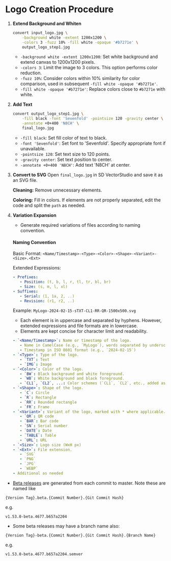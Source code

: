 # Logo Creation Procedure

1. **Extend Background and Whiten**

    ```bash
    convert input_logo.jpg \
        -background white -extent 1200x1200 \
        -colors 3 -fuzz 10% -fill white -opaque '#b7271e' \
        output_logo_step1.jpg
    ```

    - `-background white -extent 1200x1200`: Set white background and extend canvas to 1200x1200 pixels.
    - `-colors 3`: Limit the image to 3 colors. This option performs color reduction.
    - `-fuzz 10%`: Consider colors within 10% similarity for color comparison, used in subsequent `-fill white -opaque '#b7271e'`.
    - `-fill white -opaque '#b7271e'`: Replace colors close to `#b7271e` with white.

2. **Add Text**

    ```bash
    convert output_logo_step1.jpg \
        -fill black -font 'Sevenfold' -pointsize 120 -gravity center \
        -annotate +0+400 'N8CH' \
        final_logo.jpg
    ```

    - `-fill black`: Set fill color of text to black.
    - `-font 'Sevenfold'`: Set font to 'Sevenfold'. Specify appropriate font if unavailable.
    - `-pointsize 120`: Set text size to 120 points.
    - `-gravity center`: Set text position to center.
    - `-annotate +0+400 'N8CH'`: Add text 'N8CH' at center.

3. **Convert to SVG**
    Open `final_logo.jpg` in SD VectorStudio and save it as an SVG file.

    **Cleaning:** Remove unnecessary elements.

    **Coloring:** Fill in colors. If elements are not properly separated, edit the code and split the `path` as needed.


4. **Variation Expansion**

    - Generate required variations of files according to naming convention.

    #### Naming Convention

    Basic Format:
    `<Name/Timestamp>-<Type>-<Color>-<Shape>-<Variant>-<Size>.<Ext>`

    Extended Expressions:

    ```yaml
    - Prefixes: 
       - Position: (t, b, l, r, tl, tr, bl, br)
       - Size: (s, m, l, xl)
    - Suffixes: 
       - Serial: (1, 1a, 2, ..)
       - Revision: (r1, r2, ..) 
    ```

    Example:
    `MyLogo-2024-02-15-sTXT-CL1-RR-QR-1500x500.svg`

    - Each element is in uppercase and separated by hyphens. However, extended expressions and file formats are in lowercase.
    - Elements are kept concise for character limit and readability.

    ```yaml
    - `<Name/Timestamp>`: Name or timestamp of the logo.
       - Name in CamelCase (e.g., `MyLogo`), words separated by underscores `_`.
       - Timestamp in ISO 8601 format (e.g., `2024-02-15`)
    - `<Type>`: Type of the logo.
       - `TXT`: Text
       - `IMG`: Image
    - `<Color>`: Color of the logo.
       - `BW`: Black background and white foreground.
       - `WB`: White background and black foreground.
       - `CL1`, `CL2`, ...: Color schemes (`CL1`, `CL2`, etc., added as needed)
    - `<Shape>`: Shape of the logo.
       - `C`: Circle
       - `R`: Rectangle
       - `RR`: Rounded rectangle
       - `FR`: Frame
    - `<Variant>`: Variant of the logo, marked with * where applicable.
       - `QR`: QR code
       - `BAR`: Bar code
       - `SN`: Serial number
       - `DATE`: Date
       - `TABLE`: Table
       - `URL`: URL
    - `<Size>`: Logo size (WxH px)
    - `<Ext>`: File extension.
       - `SVG`
       - `PNG`
       - `JPG`
       - `WEBP`
    - Additional as needed
    ```


- [Beta releases](https://beta.rclone.org/) are generated from each commit to master. Note these are named like

```
{Version Tag}.beta.{Commit Number}.{Git Commit Hash}
```

e.g.
```
v1.53.0-beta.4677.b657a2204
```
- Some beta releases may have a branch name also:
```
{Version Tag}-beta.{Commit Number}.{Git Commit Hash}.{Branch Name}
```
e.g.
```
v1.53.0-beta.4677.b657a2204.semver
```

